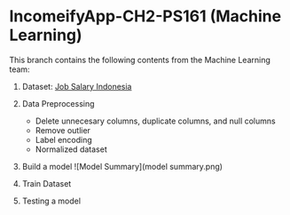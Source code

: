# IncomeifyApp-CH2-PS161 (Machine Learning)
This branch contains the following contents from the Machine Learning team:
1. Dataset: [Job Salary Indonesia](https://www.kaggle.com/datasets/canggih/jog-description-and-salary-in-indonesia?select=train.csv)
   
2. Data Preprocessing
    - Delete unnecesary columns, duplicate columns, and null columns
    - Remove outlier
    - Label encoding
    - Normalized dataset
    
3. Build a model
   ![Model Summary](model summary.png)
   
4. Train Dataset
6. Testing a model
